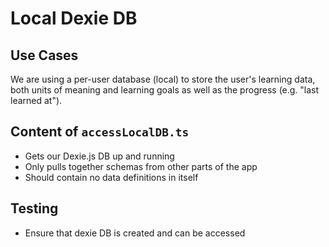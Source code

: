 # Local Dexie DB

## Use Cases

We are using a per-user database (local) to store the user's learning data, both units of meaning and learning goals as well as the progress (e.g. "last learned at").

## Content of `accessLocalDB.ts`

- Gets our Dexie.js DB up and running
- Only pulls together schemas from other parts of the app
- Should contain no data definitions in itself

## Testing

- Ensure that dexie DB is created and can be accessed